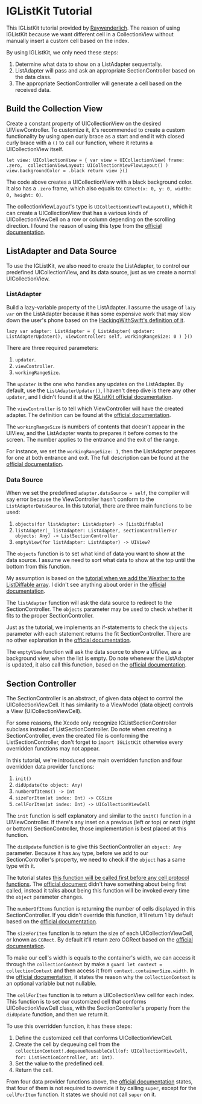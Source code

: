 # IGListKit Tutorial

This IGListKit tutorial provided by [Raywenderlich](https://www.raywenderlich.com/9106-iglistkit-tutorial-better-uicollectionviews). The reason of using IGListKit because we want different cell in a CollectionView without manually insert a custom cell based on the index.

By using IGListKit, we only need these steps: 
1. Determine what data to show on a ListAdapter sequentally.
2. ListAdapter will pass and ask an appropriate SectionController based on the data class.
3. The appropriate SectionController will generate a cell based on the received data.

## Build the Collection View

Create a constant property of UICollectionView on the desired UIViewController. To customize it, it's recommended to create a custom functionality by using open curly brace as a start and end it with closed curly brace with a `()` to call our function, where it returns a UICollectionView itself.

`
let view: UICollectionView = {
    var view = UICollectionView(
    frame: .zero, 
    collectionViewLayout: UICollectionViewFlowLayout()
    )
    view.backgroundColor = .black
    return view
}()
`

The code above creates a UICollectionView with a black background color. It also has a `.zero` frame, which also equals to:
`CGRect(x: 0, y: 0, width: 0, height: 0)`.

The collectionViewLayout's type is `UICollectionViewFlowLayout()`, which it can create a UICollectionView that has a various kinds of UICollectionViewCell on a row or column depending on the scrolling direction. I found the reason of using this type from the [official documentation](https://developer.apple.com/documentation/uikit/uicollectionviewflowlayout).

## ListAdapter and Data Source

To use the IGListKit, we also need to create the ListAdapter, to control our predefined UICollectionView, and its data source, just as we create a normal UICollectionView.

### ListAdapter

Build a lazy-variable property of the ListAdapter. I assume the usage of `lazy var` on the ListAdapter because it has some expensive work that may slow down the user's phone based on the [HackingWithSwift's definition of it](https://www.hackingwithswift.com/example-code/language/what-are-lazy-variables).

`
lazy var adapter: ListAdapter = {
    ListAdapter(
    updater: ListAdapterUpdater(),
    viewController: self,
    workingRangeSize: 0
    )
}()
`

There are three required parameters: 
1. `updater`.
2. `viewController`.
3. `workingRangeSize`. 

The `updater` is the one who handles any updates on the ListAdapter. By default, use the `ListAdapterUpdater()`, I haven't deep dive is there any other `updater`, and I didn't found it at the [IGListKit official documentation](https://instagram.github.io/IGListKit/index.html).

The `viewController` is to tell which ViewController will have the created adapter. The definition can be found at the [official documentation](https://instagram.github.io/IGListKit/Classes/IGListAdapter.html#/c:objc(cs)IGListAdapter(py)viewController).

The `workingRangeSize` is numbers of contents that doesn't appear in the UIView, and the ListAdapter wants to prepares it before comes to the screen. The number applies to the entrance and the exit of the range.

For instance, we set the `workingRangeSize: 1`, then the ListAdapter prepares for one at both entrance and exit. The full description can be found at the [official documentation](https://instagram.github.io/IGListKit/getting-started.html#working-range).

### Data Source

When we set the predefined `adapter.dataSource = self`, the compiler will say error because the ViewController hasn't conform to the `ListAdapterDataSource`. In this tutorial, there are three main functions to be used:
1. `objects(for listAdapter: ListAdapter) -> [ListDiffable]`
2. `listAdapter(_ listAdapter: ListAdapter, sectionControllerFor objects: Any) -> ListSectionController`
3. `emptyView(for listAdapter: ListAdapter) -> UIView? `

The `objects` function is to set what kind of data you want to show at the data source. I assume we need to sort what data to show at the top until the bottom from this function.

My assumption is based on the [tutorial when we add the Weather to the ListDiffable array](https://www.raywenderlich.com/9106-iglistkit-tutorial-better-uicollectionviews#toc-anchor-009). I didn't see anything about order in the [official documentation](https://instagram.github.io/IGListKit/Protocols/IGListAdapterDataSource.html#/c:objc(pl)IGListAdapterDataSource(im)objectsForListAdapter:).

The `listAdapter` function will ask the data source to redirect to the SectionController. The `objects` parameter may be used to check whether it fits to the proper SectionController.

Just as the tutorial, we implements an if-statements to check the `objects` parameter with each statement returns the fit SectionController. There are no other explanation in the [official documentation](https://instagram.github.io/IGListKit/Protocols/IGListAdapterDataSource.html#/c:objc(pl)IGListAdapterDataSource(im)listAdapter:sectionControllerForObject:).

The `emptyView` function will ask the data source to show a UIView, as a background view, when the list is empty. Do note whenever the ListAdapter is updated, it also call this function, based on the [official documentation](https://instagram.github.io/IGListKit/Protocols/IGListAdapterDataSource.html#/c:objc(pl)IGListAdapterDataSource(im)emptyViewForListAdapter:).

## Section Controller

The SectionController is an abstract, of given data object to control the UICollectionViewCell. It has similarity to a ViewModel (data object) controls a View (UICollectionViewCell).

For some reasons, the Xcode only recognize IGListSectionController subclass instead of ListSectionController. Do note when creating a SectionController, even the created file is conforming the ListSectionController, don't forget to `import IGListKit` otherwise every overridden functions may not appear.

In this tutorial, we're introduced one main overridden function and four overridden data provider functions:
1. `init()`
2. `didUpdate(to object: Any)`
3. `numberOfItems() -> Int`
4. `sizeForItem(at index: Int) -> CGSize`
5. `cellForItem(at index: Int) -> UICollectionViewCell`

The `init` function is self explanatory and similar to the `init()` function in a UIViewController. If there's any inset on a previous (left or top) or next (right or bottom) SectionController, those implementation is best placed at this function.

The `didUpdate` function is to give this SectionController an `object: Any` parameter. Because it has `Any` type, before we add to our SectionController's property, we need to check if the `object` has a same type with it.

The tutorial states [this function will be called first before any cell protocol functions](https://www.raywenderlich.com/9106-iglistkit-tutorial-better-uicollectionviews#toc-anchor-007). The [official document](https://instagram.github.io/IGListKit/Classes/IGListSectionController.html#/c:objc(cs)IGListSectionController(im)didUpdateToObject:) didn't have something about being first called, instead it talks about being this function will be invoked every time the `object` parameter changes.

The `numberOfItems` function is returning the number of cells displayed in this SectionController. If you didn't override this function, it'll return 1 by default based on the [official documentation](https://instagram.github.io/IGListKit/Classes/IGListSectionController.html#/c:objc(cs)IGListSectionController(im)numberOfItems).

The `sizeForItem` function is to return the size of each UICollectionViewCell, or known as `CGRect`. By default it'll return zero CGRect based on the [official documentation](https://instagram.github.io/IGListKit/Classes/IGListSectionController.html#/c:objc(cs)IGListSectionController(im)sizeForItemAtIndex:).

To make our cell's width is equals to the container's width, we can access it through the `collectionContext` by make a `guard let context = collectionContext` and then access it from `context.containerSize.width`. In the [official documentation](https://instagram.github.io/IGListKit/Classes/IGListSectionController.html#/c:objc(cs)IGListSectionController(py)collectionContext), it states the reason why the `collectionContext` is an optional variable but not nullable.

The `cellForItem` function is to return a UICollectionView cell for each index. This function is to set our customized cell that conforms UICollectionViewCell class, with the SectionController's property from the `didUpdate` function, and then we return it.

To use this overridden function, it has these steps:
1. Define the customized cell that conforms UICollectionViewCell.
2. Create the cell by dequeuing cell from the `collectionContext!.dequeueReusableCell(of: UICollectionViewCell, for: ListSectionController, at: Int)`.
3. Set the value to the predefined cell.
4. Return the cell.

From four data provider functions above, the [official documentation](https://instagram.github.io/IGListKit/Classes/IGListSectionController.html) states, that four of them is not required to override it by calling `super`, except for the `cellForItem` function. It states we should not call `super` on it.
